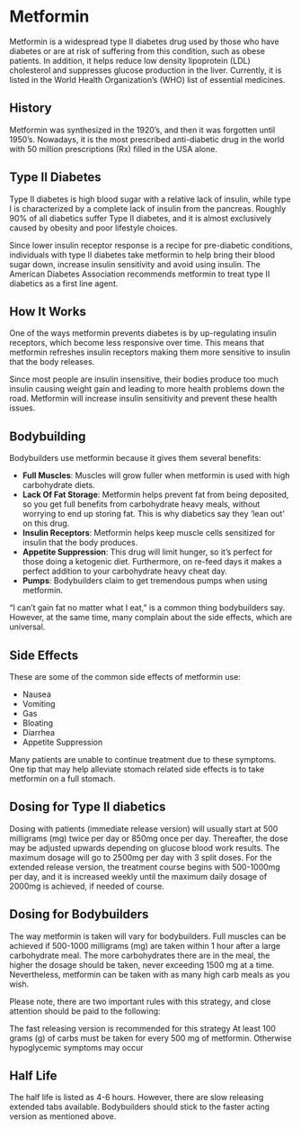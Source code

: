 # Metformin

Metformin is a widespread type II diabetes drug used by those who have diabetes or are at risk of suffering from this condition, such as obese patients. In addition, it helps reduce low density lipoprotein (LDL) cholesterol and suppresses glucose production in the liver. Currently, it is listed in the World Health Organization’s (WHO) list of essential medicines.

## History

Metformin was synthesized in the 1920’s, and then it was forgotten until 1950’s. Nowadays, it is the most prescribed anti-diabetic drug in the world with 50 million prescriptions (Rx) filled in the USA alone.

## Type II Diabetes

Type II diabetes is high blood sugar with a relative lack of insulin, while type I is characterized by a complete lack of insulin from the pancreas. Roughly 90% of all diabetics suffer Type II diabetes, and it is almost exclusively caused by obesity and poor lifestyle choices.

Since lower insulin receptor response is a recipe for pre-diabetic conditions, individuals with type II diabetes take metformin to help bring their blood sugar down, increase insulin sensitivity and avoid using insulin. The American Diabetes Association recommends metformin to treat type II diabetics as a first line agent.

## How It Works

One of the ways metformin prevents diabetes is by up-regulating insulin receptors, which become less responsive over time. This means that metformin refreshes insulin receptors making them more sensitive to insulin that the body releases.

Since most people are insulin insensitive, their bodies produce too much insulin causing weight gain and leading to more health problems down the road. Metformin will increase insulin sensitivity and prevent these health issues.

## Bodybuilding

Bodybuilders use metformin because it gives them several benefits:

* **Full Muscles**: Muscles will grow fuller when metformin is used with high carbohydrate diets.
* **Lack Of Fat Storage**: Metformin helps prevent fat from being deposited, so you get full benefits from carbohydrate heavy meals, without worrying to end up storing fat. This is why diabetics say they ‘lean out’ on this drug.
* **Insulin Receptors**: Metformin helps keep muscle cells sensitized for insulin that the body produces.
* **Appetite Suppression**: This drug will limit hunger, so it’s perfect for those doing a ketogenic diet. Furthermore, on re-feed days it makes a perfect addition to your carbohydrate heavy cheat day.
* **Pumps**: Bodybuilders claim to get tremendous pumps when using metformin.

“I can’t gain fat no matter what I eat,” is a common thing bodybuilders say. However, at the same time, many complain about the side effects, which are universal.

## Side Effects

These are some of the common side effects of metformin use:

* Nausea
* Vomiting
* Gas
* Bloating
* Diarrhea
* Appetite Suppression

Many patients are unable to continue treatment due to these symptoms. One tip that may help alleviate stomach related side effects is to take metformin on a full stomach.

## Dosing for Type II diabetics

Dosing with patients (immediate release version) will usually start at 500 milligrams (mg) twice per day or 850mg once per day. Thereafter, the dose may be adjusted upwards depending on glucose blood work results. The maximum dosage will go to 2500mg per day with 3 split doses. For the extended release version, the treatment course begins with 500-1000mg per day, and it is increased weekly until the maximum daily dosage of 2000mg is achieved, if needed of course.

## Dosing for Bodybuilders

The way metformin is taken will vary for bodybuilders. Full muscles can be achieved if 500-1000 milligrams (mg) are taken within 1 hour after a large carbohydrate meal. The more carbohydrates there are in the meal, the higher the dosage should be taken, never exceeding 1500 mg at a time. Nevertheless, metformin can be taken with as many high carb meals as you wish.

Please note, there are two important rules with this strategy, and close attention should be paid to the following:

The fast releasing version is recommended for this strategy
At least 100 grams (g) of carbs must be taken for every 500 mg of metformin. Otherwise hypoglycemic symptoms may occur

## Half Life

The half life is listed as 4-6 hours. However, there are slow releasing extended tabs available. Bodybuilders should stick to the faster acting version as mentioned above.
